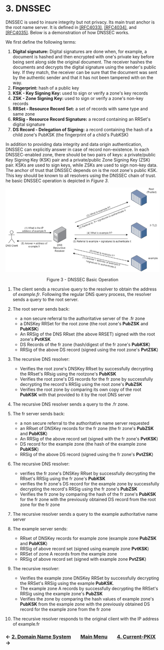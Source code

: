 # 3. DNSSEC
DNSSEC is used to insure integrity but not privacy. Its main trust anchor is the root name server. It is defined in [[RFC4033]](https://datatracker.ietf.org/doc/rfc4033/), [[RFC4034]](https://datatracker.ietf.org/doc/rfc4034/), and [[RFC4035]](https://datatracker.ietf.org/doc/rfc4035/). Below is a demonstration of how DNSSEC works. 

We first define the following terms:
1. **Digital signature:** Digital signatures are done when, for example, a document is hashed and then encrypted with one's private key before being sent along side the original document. The receiver hashes the documents and decrypts the digital signature using the sender's public key. If they match, the receiver can be sure that the document was sent by the authentic sender and that it has not been tampered with on the way.
2. **Fingerprint:** hash of a public key
3. **KSK - Key Signing Key:** used to sign or verify a zone's key records
4. **ZSK - Zone Signing Key:** used to sign or verify a zone's non-key records 
5. **RRSet - Resource Record Set:** a set of records with same type and same zone
6. **RRSig - Resource Record Signature:** a record containing an RRSet's digital signature 
7. **DS Record - Delegation of Signing:** a record containing the hash of a child zone's PubKSK (the fingerprint of a child's PubKSK)

In addition to providing data integrity and data origin authentication, DNSSEC can explicitly answer in case of record non-existence. In each DNSSEC-enabled zone, there should be two pairs of keys: a private/public Key Signing Key (KSK) pair and a private/public Zone Signing Key (ZSK) pair. KSKs are used to sign keys, while ZSKs are used to sign non-key data. The anchor of trust that DNSSEC depends on is the root zone's public KSK. This key should be known to all resolvers using the DNSSEC chain of trust. he basic DNSSEC operation is depicted in *Figure 3*. 

<!--- ---------------------------------------------------------------------------------------------------------------- -->
<p align="center">
  <img src="/images/dnssec-symbols.jpg" />
</p>
<p align = "center">
Figure 3 - DNSSEC Basic Operation
</p>
<!--- ---------------------------------------------------------------------------------------------------------------- -->

1. The client sends a recursive query to the resolver to obtain the address of *example.fr*. Following the regular DNS query process, the resolver sends a query to the root server. 

2. The root server sends back:
    - a non secure referral to the authoritative server of the .fr zone
    - a DNSKey RRSet for the root zone (the root zone's **PubZSK** and **PubKSK**)
    - An RRSig of the DNS RRset (the above RRSET) signed with the root zone's **PvtKSK**
    - DS Records of the fr zone (hash/digest of the fr zone's **PubKSK**) 
    - RRSig of the above DS record (signed using the root zone's **PvtZSK**)

3. The recursive DNS resolver:
    - Verifies the root zone's DNSKey RRset by successfully decrypting the RRset's RRsig using the rootzone's **PubKSK**
    - Verifies the root zone's DS records for the fr zone by successfully decrypting the record's RRSig using the root zone's **PubZSK**
    - Verifies the root zone by comparing its own copy of the root **PubKSK** with that provided to it by the root DNS server 

4. The recursive DNS resolver sends a query to the .fr zone. 
    
5. The fr server sends back: 
    - a non secure referral to the authoritative name server requested 
    - an RRset of DNSKey records for the fr zone (the fr zone's **PubZSK** and **PubKSK**)
    - An RRSig of the above record set (signed with the fr zone's **PvtKSK**)
    - DS record for the example zone (the hash of the example zone **PubKSK**)
    - RRSig of the above DS record (signed using the fr zone's **PvtZSK**)

6. The recursive DNS resolver:
    - verifies the fr zone's DNSKey RRset by successfully decrypting the RRset's RRSig using the fr zone's **PubKSK**
    - verifies the fr zone's DS record for the example zone by successfully decrypting the record's RRSig using the fr zone's **PubZSK** 
    - Verifies the fr zone by comparing the hash of the fr zone's **PubKSK** for the fr zone with the previously obtained DS record from the root zone for the fr zone  
    
7. The recursive resolver sends a query to the example authoritative name server
    
8. The example server sends:
    - RRset of DNSKey records for example zone (example zone **PubZSK** and **PubKSK**)
    - RRSig of above record set (signed using example zone **PvtKSK**)
    - RRSet of zone A records from the example zone
    - RRSig of above record set (signed with example zone **PvtZSK**)
    
9. The recursive resolver: 
    - Verifies the example zone DNSKey RRSet by successfully decrypting the RRSet's RRSig using the example **PubKSK**. 
    - The example zone A records by successfully decrypting the RRSet's RRSig using the example zone's **PubZSK**
    - Verifies the zone by comparing the hash values of example zone's **PubKSK** from the example zone with the previously obtained DS record for the example zone from the fr zone

10. The recursive resolver responds to the original client with the IP address of example.fr

### &#8592; [2. Domain Name System](DNS.md) &nbsp;&nbsp;&nbsp;&nbsp;&nbsp;&nbsp; [Main Menu](README.md) &nbsp;&nbsp;&nbsp;&nbsp;&nbsp;&nbsp; [4. Current-PKIX](Current-PKIX.md) &#8594;
